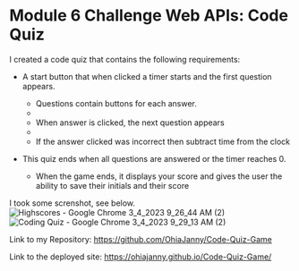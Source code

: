 # Module 6 Challenge Web APIs: Code Quiz




I created a code quiz that contains the following requirements:

* A start button that when clicked a timer starts and the first question appears.
 
  * Questions contain buttons for each answer.
  * 
  * When answer is clicked, the next question appears
  * 
  * If the answer clicked was incorrect then subtract time from the clock

* This quiz  ends when all questions are answered or the timer reaches 0.

  * When the game ends, it displays your score and gives the user the ability to save their initials and their score
  

I took some screnshot, see below.
![Highscores - Google Chrome 3_4_2023 9_26_44 AM (2)](https://user-images.githubusercontent.com/92087695/222885843-95982bc3-6822-4aca-a8c3-c5ac960863dc.png)
![Coding Quiz - Google Chrome 3_4_2023 9_29_13 AM (2)](https://user-images.githubusercontent.com/92087695/222885854-02deeeaa-beb6-4734-92c5-28e2552e313a.png)


Link to my Repository: https://github.com/OhiaJanny/Code-Quiz-Game

Link to the deployed site: https://ohiajanny.github.io/Code-Quiz-Game/
